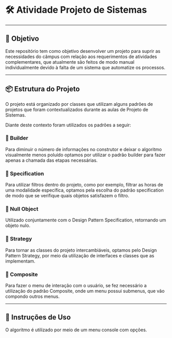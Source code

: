 # 🛠️ Atividade Projeto de Sistemas

---

## 🎯 Objetivo

Este repositório tem como objetivo desenvolver um projeto para suprir as necessidades do câmpus com relação aos requerimentos de atividades complementares, que atualmente são feitos de modo manual individualmente devido à falta de um sistema que automatize os processos.

---

## 📦 Estrutura do Projeto

O projeto está organizado por classes que utilizam alguns padrões de projetos que foram contextualizados durante as aulas de Projeto de Sistemas.

Diante deste contexto foram utilizados os padrões a seguir:



### 🧱 Builder

Para diminuir o número de informações no construtor e deixar o algoritmo visualmente menos poluído optamos por utilizar o padrão builder para fazer apenas a chamada das etapas necessárias.



### 🧮 Specification

Para utilizar filtros dentro do projeto, como por exemplo, filtrar as horas de uma modalidade específica, optamos pela escolha do padrão specification de modo que se verifique quais objetos satisfazem o filtro.



### 🚫 Null Object

Utilizado conjuntamente com o Design Pattern Specification, retornando um objeto nulo.



### 🔁 Strategy

Para tornar as classes do projeto intercambiáveis, optamos pelo Design Pattern Strategy, por meio da utilização de interfaces e classes que as implementam.



### 🧩 Composite

Para fazer o menu de interação com o usuário, se fez necessário a utilização do padrão Composite, onde um menu possui submenus, que vão compondo outros menus.

---

## 📖 Instruções de Uso

O algoritmo é utilizado por meio de um menu console com opções.

